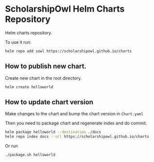 # ScholarshipOwl Helm Charts Repository
Helm charts repository.

To use it run:
```bash
helm repo add sowl https://scholarshipowl.github.io/charts
```

## How to publish new chart.
Create new chart in the root directory.
```bash
helm create helloworld
```

## How to update chart version
Make changes to the chart and bump the chart version in `Chart.yaml`

Then you need to package chart and regenerate index and do commit.

```bash
helm package helloworld --destination ./docs
helm repo index docs --url https://scholarshipowl.github.io/charts
```

Or run
```bash
./package.sh helloworld
```